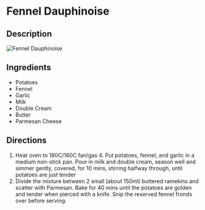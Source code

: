 # Fennel Dauphinoise

## Description
![Fennel Dauphinoise](https://www.themealdb.com/images/media/meals/ytttsv1511798734.jpg "Fennel Dauphinoise")

## Ingredients
- Potatoes
- Fennel
- Garlic
- Milk
- Double Cream
- Butter
- Parmesan Cheese

## Directions
1. Heat oven to 180C/160C fan/gas 4. Put potatoes, fennel, and garlic in a medium non-stick pan. Pour in milk and double cream, season well and simmer gently, covered, for 10 mins, stirring halfway through, until potatoes are just tender
2. Divide the mixture between 2 small (about 150ml) buttered ramekins and scatter with Parmesan. Bake for 40 mins until the potatoes are golden and tender when pierced with a knife. Snip the reserved fennel fronds over before serving.
